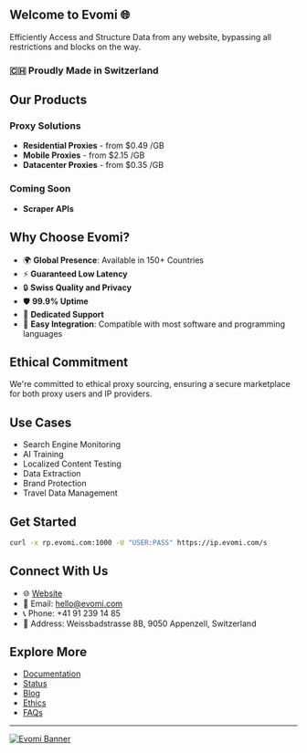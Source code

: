 
## Welcome to Evomi 🌐

Efficiently Access and Structure Data from any website, bypassing all restrictions and blocks on the way.

### 🇨🇭 Proudly Made in Switzerland


## Our Products

### Proxy Solutions
- **Residential Proxies** - from $0.49 /GB
- **Mobile Proxies** - from $2.15 /GB
- **Datacenter Proxies** - from $0.35 /GB

### Coming Soon
- **Scraper APIs**



## Why Choose Evomi?

- 🌍 **Global Presence**: Available in 150+ Countries
- ⚡ **Guaranteed Low Latency**
- 🔒 **Swiss Quality and Privacy**
- 🛡️ **99.9% Uptime**
- 🤝 **Dedicated Support**
- 🔧 **Easy Integration**: Compatible with most software and programming languages

## Ethical Commitment

We're committed to ethical proxy sourcing, ensuring a secure marketplace for both proxy users and IP providers.

## Use Cases

- Search Engine Monitoring
- AI Training
- Localized Content Testing
- Data Extraction
- Brand Protection
- Travel Data Management

## Get Started

```bash
curl -x rp.evomi.com:1000 -U "USER:PASS" https://ip.evomi.com/s
```

## Connect With Us

- 🌐 [Website](https://evomi.com)
- 📧 Email: hello@evomi.com
- 📞 Phone: +41 91 239 14 85
- 📍 Address: Weissbadstrasse 8B, 9050 Appenzell, Switzerland

## Explore More

- [Documentation](https://docs.evomi.com/)
- [Status](https://status.evomi.com/)
- [Blog](https://evomi.com/blog)
- [Ethics](https://evomi.com/ethics)
- [FAQs](https://evomi.com/faq)

---

[![Evomi Banner](https://my.evomi.com/images/brand/cta.png)](https://evomi.com?utm_source=github&utm_medium=banner&utm_campaign=github_main_profile)

